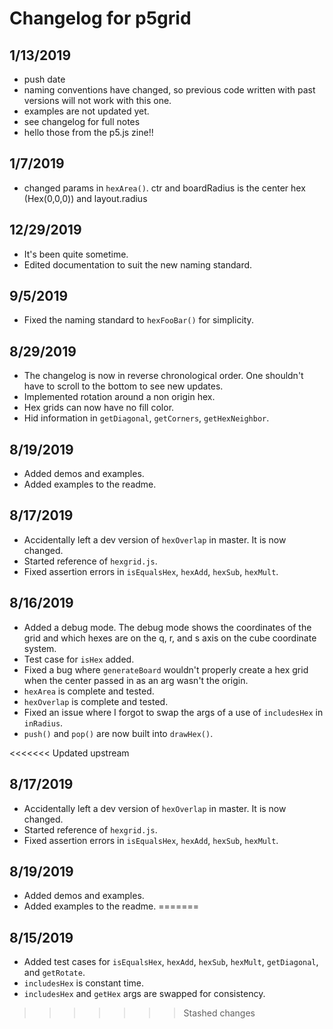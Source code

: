# Changelog for p5grid

## 1/13/2019
- push date
- naming conventions have changed, so previous code written with past versions will not work with this one.
- examples are not updated yet. 
- see changelog for full notes
- hello those from the p5.js zine!!

## 1/7/2019
- changed params in `hexArea()`. ctr and boardRadius is the center hex (Hex(0,0,0)) and layout.radius

## 12/29/2019
- It's been quite sometime.
- Edited documentation to suit the new naming standard.

## 9/5/2019
- Fixed the naming standard to `hexFooBar()` for simplicity.

## 8/29/2019
- The changelog is now in reverse chronological order. One shouldn't have to scroll to the bottom to see new updates.
- Implemented rotation around a non origin hex.
- Hex grids can now have no fill color.
- Hid information in `getDiagonal`, `getCorners`, `getHexNeighbor`.

## 8/19/2019
- Added demos and examples.
- Added examples to the readme.

## 8/17/2019
- Accidentally left a dev version of `hexOverlap` in master. It is now changed.
- Started reference of `hexgrid.js`.
- Fixed assertion errors in `isEqualsHex`, `hexAdd`, `hexSub`, `hexMult`.

## 8/16/2019
- Added a debug mode. The debug mode shows the coordinates of the grid and which hexes are on the q, r, and s axis on the cube coordinate system.
- Test case for `isHex` added.
- Fixed a bug where `generateBoard` wouldn't properly create a hex grid when the center passed in as an arg wasn't the origin.
- `hexArea` is complete and tested.
- `hexOverlap` is complete and tested.
- Fixed an issue where I forgot to swap the args of a use of `includesHex` in `inRadius`.
- `push()` and `pop()` are now built into `drawHex()`.

<<<<<<< Updated upstream
## 8/17/2019
- Accidentally left a dev version of `hexOverlap` in master. It is now changed.
- Started reference of `hexgrid.js`.
- Fixed assertion errors in `isEqualsHex`, `hexAdd`, `hexSub`, `hexMult`.

## 8/19/2019
- Added demos and examples.
- Added examples to the readme.
=======
## 8/15/2019
- Added test cases for `isEqualsHex`, `hexAdd`, `hexSub`, `hexMult`, `getDiagonal`, and `getRotate`.
- `includesHex` is constant time.
- `includesHex` and `getHex` args are swapped for consistency.
>>>>>>> Stashed changes
